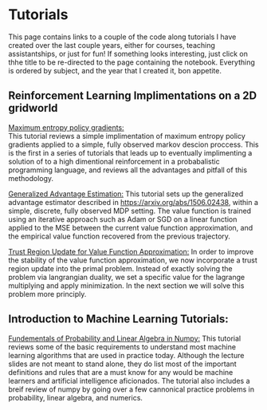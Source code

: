 # Tutorials
This page contains links to a couple of the code along tutorials I have created over the last couple years, either for courses, teaching assistantships, or just for fun! If something looks interesting, just click on thhe title to be re-directed to the page containing the notebook. Everything is ordered by subject, and the year that I created it, bon appetite.

## Reinforcement Learning Implimentations on a 2D gridworld

[Maximum entropy policy gradients:](https://github.com/WilderLavington/WilderLavington.github.io/blob/master/tutorial/Maximum_Entropy_Policy_Gradients/Maximum_Entropy_Policy_Gradients.md)   
This tutorial reviews a simple implimentation of maximum entropy policy gradients applied to a simple, fully observed markov descion proccess. This is the first in a series of tutorials that leads up to eventually implimenting a solution of to a high dimentional reinforcement in a probabalistic programming language, and reviews all the advantages and pitfall of this methodology.

[Generalized Advantage Estimation:](https://github.com/WilderLavington/WilderLavington.github.io/blob/master/tutorial/Generalized%20Advantage%20Estimation/Generalized%20Advantage%20Estimation.md)
This tutorial sets up the generalized advantage estimator described in https://arxiv.org/abs/1506.02438, within a simple, discrete, fully observed MDP setting. The value function is trained using an iterative approach such as Adam or SGD on a linear function applied to the MSE between the current value function approximation, and the empirical value function recovered from the previous trajectory. 

[Trust Region Update for Value Function Approximation:](https://github.com/WilderLavington/WilderLavington.github.io/blob/master/tutorial/Trust%20Region%20Updates%20for%20Generalized%20Advantage%20Estimation/Trust%20Region%20Updates%20for%20Generalized%20Advantage%20Estimation.md)
In order to improve the stability of the value function approximation, we now incorporate a trust region update into the primal problem. Instead of exactly solving the problem via langrangian duality, we set a specific value for the lagrange multiplying and apply minimization. In the next section we will solve this problem more principly.

## Introduction to Machine Learning Tutorials:

[Fundementals of Probability and Linear Algebra in Numpy:](https://github.com/WilderLavington/WilderLavington.github.io/tree/master/tutorial/Intro%20To%20Machine%20Learning%20Tutorial%201)
This tutorial reviews some of the basic requirements to understand most machine learning algorithms that are used in practice today. Although the lecture slides are not meant to stand alone, they do list most of the important definitions and rules that are a must know for any would be machine learners and artificial intelligence aficionados. The tutorial also includes a breif review of numpy by going over a few cannonical practice problems in probability, linear algebra, and numerics. 
